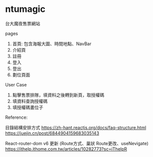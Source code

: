 # ntumagic
台大魔夜售票網站

pages
1. 首頁: 包含海報大圖、時間地點、NavBar
2. 介紹頁
3. 註冊
4. 登入
5. 登出
4. 劃位頁面

User Case
1. 點擊售票排隊，填資料之後轉到新頁，取授權碼
2. 填資料查詢授權碼
3. 填授權碼畫位子

Reference:

目錄結構安排方式
https://zh-hant.reactjs.org/docs/faq-structure.html
https://juejin.cn/post/6844904159683035143

React-router-dom v6 更新
(Route方式、巢狀 Route更改、useNevigate)
https://ithelp.ithome.com.tw/articles/10282773?sc=iThelpR